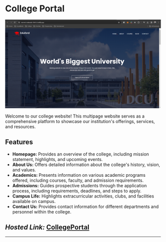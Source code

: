 # College Portal

![Preview](preview.png)

Welcome to our college website! This multipage website serves as a comprehensive platform to showcase our institution's offerings, services, and resources.

## Features

- **Homepage:** Provides an overview of the college, including mission statement, highlights, and upcoming events.
- **About Us:** Offers detailed information about the college's history, vision, and values.
- **Academics:** Presents information on various academic programs offered, including courses, faculty, and admission requirements.
- **Admissions:** Guides prospective students through the application process, including requirements, deadlines, and steps to apply.
- **Campus Life:** Highlights extracurricular activities, clubs, and facilities available on campus.
- **Contact Us:** Provides contact information for different departments and personnel within the college.


## ***Hosted Link:*** [CollegePortal](https://earnest-malasada-1b41c3.netlify.app/)
---